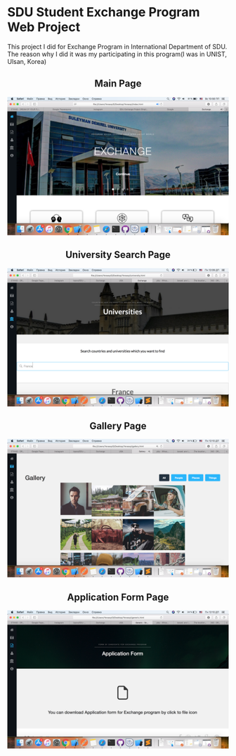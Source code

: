 # SDU Student Exchange Program Web Project
This project I did for Exchange Program in International Department of SDU. The reason why I did it was my participating in this program(I was in UNIST, Ulsan, Korea)
<h2>
<h2 align="center">Main Page</h2>
<p align="center">
<img src="images/123.png" width=600 />
</p>
<h2>
<h2 align="center">University Search Page</h2>
<p align="center">
<img src="U.png" width=600 />
</p>
<h2>
<h2 align="center">Gallery Page</h2>
<p align="center">
<img src="G.png" width=600 />
</p>
<h2>
<h2 align="center">Application Form Page</h2>
<p align="center">
<img src="A.png" width=600 />
</p>
<h2>
